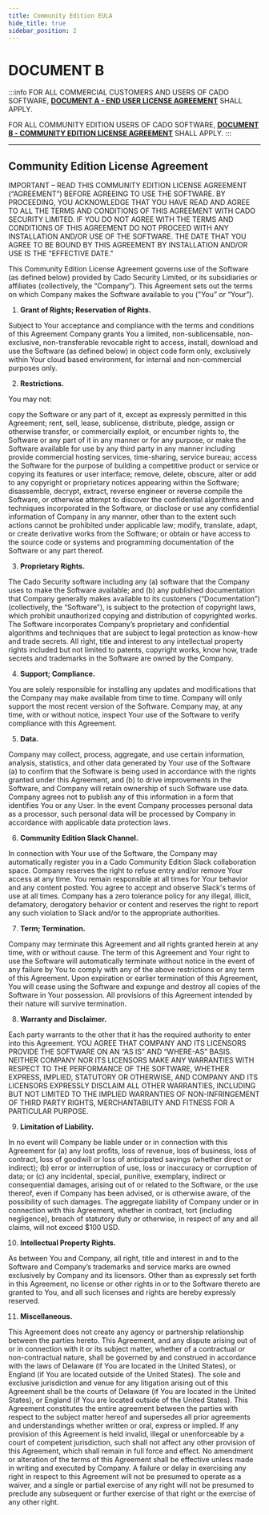 ```yaml
---
title: Community Edition EULA
hide_title: true
sidebar_position: 2
---
```


# DOCUMENT B

:::info
FOR ALL COMMERCIAL CUSTOMERS AND USERS OF CADO SOFTWARE, [**DOCUMENT A - END USER LICENSE AGREEMENT**](/troubleshooting/eula/commercial-eula#end-user-license-agreement) SHALL APPLY.

FOR ALL COMMUNITY EDITION USERS OF CADO SOFTWARE, [**DOCUMENT B - COMMUNITY EDITION LICENSE AGREEMENT**](/troubleshooting/eula/community-eula#community-edition-license-agreement) SHALL APPLY.
:::

***

## Community Edition License Agreement

IMPORTANT – READ THIS COMMUNITY EDITION LICENSE AGREEMENT (“AGREEMENT”) BEFORE AGREEING TO USE THE SOFTWARE. BY PROCEEDING, YOU ACKNOWLEDGE THAT YOU HAVE READ AND AGREE TO ALL THE TERMS AND CONDITIONS OF THIS AGREEMENT WITH CADO SECURITY LIMITED. IF YOU DO NOT AGREE WITH THE TERMS AND CONDITIONS OF THIS AGREEMENT DO NOT PROCEED WITH ANY INSTALLATION AND/OR USE OF THE SOFTWARE. THE DATE THAT YOU AGREE TO BE BOUND BY THIS AGREEMENT BY INSTALLATION AND/OR USE IS THE "EFFECTIVE DATE." 

This Community Edition License Agreement governs use of the Software (as defined below) provided by Cado Security Limited, or its subsidiaries or affiliates (collectively, the “Company”).  This Agreement sets out the terms on which Company makes the Software available to you ("You” or “Your”).
	
1.	**Grant of Rights; Reservation of Rights.** 

Subject to Your acceptance and compliance with the terms and conditions of this Agreement Company grants You a limited, non-sublicensable, non-exclusive, non-transferable revocable right to access, install, download and use the Software (as defined below) in object code form only, exclusively within Your cloud based environment, for internal and non-commercial purposes only.  

2.	**Restrictions.** 

You may not:

copy the Software or any part of it, except as expressly permitted in this Agreement; 
rent, sell, lease, sublicense, distribute, pledge, assign or otherwise transfer, or commercially exploit, or encumber rights to, the Software or any part of it in any manner or for any purpose, or make the Software available for use by any third party in any manner including provide commercial hosting services, time-sharing, service bureau;
access the Software for the purpose of building a competitive product or service or copying its features or user interface;
remove, delete, obscure, alter or add to any copyright or proprietary notices appearing within the Software;
disassemble, decrypt, extract, reverse engineer or reverse compile the Software, or otherwise attempt to discover the confidential algorithms and techniques incorporated in the Software, or disclose or use any confidential information of Company in any manner, other than to the extent such actions cannot be prohibited under applicable law; 
modify, translate, adapt, or create derivative works from the Software; or
obtain or have access to the source code or systems and programming documentation of the Software or any part thereof.
	
3.	**Proprietary Rights.** 

The Cado Security software including any (a) software that the Company uses to make the Software available; and (b) any published documentation that Company generally makes available to its customers (“Documentation”) (collectively, the “Software”), is subject to the protection of copyright laws, which prohibit unauthorized copying and distribution of copyrighted works. The Software incorporates Company’s proprietary and confidential algorithms and techniques that are subject to legal protection as know-how and trade secrets.  All right, title and interest to any intellectual property rights included but not limited to patents, copyright works, know how, trade secrets and trademarks in the Software are owned by the Company.

4.	**Support; Compliance.** 

You are solely responsible for installing any updates and modifications that the Company may make available from time to time.  Company will only support the most recent version of the Software.  Company may, at any time, with or without notice, inspect Your use of the Software to verify compliance with this Agreement.

5.	**Data.**

Company may collect, process, aggregate, and use certain information, analysis, statistics, and other data generated by Your use of the Software (a) to confirm that the Software is being used in accordance with the rights granted under this Agreement, and (b) to drive improvements in the Software, and Company will retain ownership of such Software use data. Company agrees not to publish any of this information in a form that identifies You or any User. In the event Company processes personal data as a processor, such personal data will be processed by Company in accordance with applicable data protection laws. 

6.	**Community Edition Slack Channel.** 

In connection with Your use of the Software, the Company may automatically register you in a Cado Community Edition Slack collaboration space. Company reserves the right to refuse entry and/or remove Your access at any time. You remain responsible at all times for Your behavior and any content posted. You agree to accept and observe Slack's terms of use at all times.  Company has a zero tolerance policy for any illegal, illicit, defamatory, derogatory behavior or content and reserves the right to report any such violation to Slack and/or to the appropriate authorities.

7.	**Term; Termination.**

 Company may terminate this Agreement and all rights granted herein at any time, with or without cause.  The term of this Agreement and Your right to use the Software will automatically terminate without notice in the event of any failure by You to comply with any of the above restrictions or any term of this Agreement.  Upon expiration or earlier termination of this Agreement, You will cease using the Software and expunge and destroy all copies of the Software in Your possession. All provisions of this Agreement intended by their nature will survive termination.
 
8.	**Warranty and Disclaimer.** 

Each party warrants to the other that it has the required authority to enter into this Agreement. YOU AGREE THAT COMPANY AND ITS LICENSORS PROVIDE THE SOFTWARE ON AN “AS IS” AND “WHERE-AS” BASIS. NEITHER COMPANY NOR ITS LICENSORS MAKE ANY WARRANTIES WITH RESPECT TO THE PERFORMANCE OF THE SOFTWARE, WHETHER EXPRESS, IMPLIED, STATUTORY OR OTHERWISE, AND COMPANY AND ITS LICENSORS EXPRESSLY DISCLAIM ALL OTHER WARRANTIES, INCLUDING BUT NOT LIMITED TO THE IMPLIED WARRANTIES OF NON-INFRINGEMENT OF THIRD PARTY RIGHTS, MERCHANTABILITY AND FITNESS FOR A PARTICULAR PURPOSE.

9.	**Limitation of Liability.**  

In no event will Company be liable under or in connection with this Agreement for (a) any lost profits, loss of revenue, loss of business, loss of contract, loss of goodwill or loss of anticipated savings (whether direct or indirect); (b) error or interruption of use, loss or inaccuracy or corruption of data; or (c) any incidental, special, punitive, exemplary, indirect or consequential damages, arising out of or related to the Software, or the use thereof, even if Company has been advised, or is otherwise aware, of the possibility of such damages. The aggregate liability of Company under or in connection with this Agreement, whether in contract, tort (including negligence), breach of statutory duty or otherwise, in respect of any and all claims, will not exceed $100 USD.  

10.	**Intellectual Property Rights.** 

As between You and Company, all right, title and interest in and to the Software and Company’s trademarks and service marks are owned exclusively by Company and its licensors. Other than as expressly set forth in this Agreement, no license or other rights in or to the Software thereto are granted to You, and all such licenses and rights are hereby expressly reserved. 

11.	**Miscellaneous.** 

This Agreement does not create any agency or partnership relationship between the parties
hereto. This Agreement, and any dispute arising out of or in connection with it or its subject matter, whether of
a contractual or non-contractual nature, shall be governed by and construed in accordance with the laws of
Delaware (if You are located in the United States), or England (if You are located outside of the United States).
The sole and exclusive jurisdiction and venue for any litigation arising out of this Agreement shall be the courts
of Delaware (if You are located in the United States), or England (if You are located outside of the United
States). This Agreement constitutes the entire agreement between the parties with respect to the subject
matter hereof and supersedes all prior agreements and understandings whether written or oral, express or
implied. If any provision of this Agreement is held invalid, illegal or unenforceable by a court of competent
jurisdiction, such shall not affect any other provision of this Agreement, which shall remain in full force and
effect. No amendment or alteration of the terms of this Agreement shall be effective unless made in writing and
executed by Company. A failure or delay in exercising any right in respect to this Agreement will not be
presumed to operate as a waiver, and a single or partial exercise of any right will not be presumed to preclude
any subsequent or further exercise of that right or the exercise of any other right.


